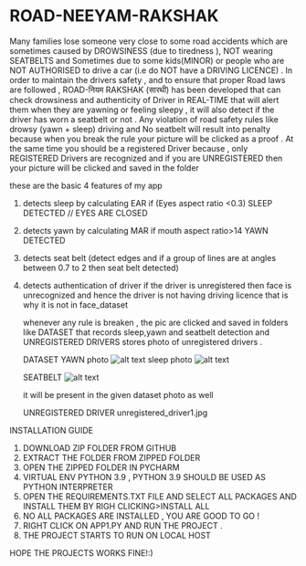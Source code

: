 # ROAD-NEEYAM-RAKSHAK
Many families lose someone very close to some road accidents which are sometimes caused
              by DROWSINESS (due to tiredness ), NOT wearing SEATBELTS  and Sometimes
              due to some kids(MINOR) or people who are NOT AUTHORISED to
              drive a car (i.e do NOT have a DRIVING LICENCE) . In order to maintain the drivers
              safety , and to ensure that proper Road laws are followed , ROAD-नियम RAKSHAK (सारथी) has been developed that can check drowsiness and authenticity of Driver in REAL-TIME that will alert
              them when they are yawning or feeling sleepy , it will also detect if the driver has worn a seatbelt or not . Any violation of road safety rules like drowsy (yawn + sleep) driving and No seatbelt will result into penalty because when you break the rule your picture will be clicked as a proof . At the same time you should be a registered Driver because , only REGISTERED Drivers are recognized and if you are UNREGISTERED then your picture will be clicked and saved in the folder 

 these are the basic 4 features of my app 

 1) detects sleep by calculating EAR 
    if (Eyes aspect ratio <0.3)
      SLEEP DETECTED // EYES ARE CLOSED 
 2) detects yawn by calculating MAR 
    if mouth aspect ratio>14
        YAWN DETECTED

 3) detects seat belt (detect edges and if a group of lines are at angles between 0.7 to 2 then seat belt detected)
 4) detects authentication of driver 
     if the driver is unregistered then face is unrecognized and hence the driver is not having driving licence that is why it is not in face_dataset 

     whenever any rule is breaken , the pic are clicked and saved in folders like DATASET that records sleep,yawn and seatbelt detection
     and UNREGISTERED DRIVERS stores photo of unregistered drivers .

     DATASET
     YAWN photo
     ![alt text](https://github.com/[TanviSingh007]/[PREVENTING-ROAD-ACCIDENTS-BY-LAW-ENFORCEMENT]/blob/[main]/imageframe_yawn1.jpg?raw=true)
     sleep photo
     ![alt text](https://github.com/[TanviSingh007]/[PREVENTING-ROAD-ACCIDENTS-BY-LAW-ENFORCEMENT]/blob/[main]/imageframe_sleep1.jpg?raw=true)
     
     SEATBELT
     ![alt text](https://github.com/[TanviSingh007]/[PREVENTING-ROAD-ACCIDENTS-BY-LAW-ENFORCEMENT]/blob/[main]/imageframe_yawn1.jpg?raw=true)

     it will be present in the given dataset photo as well 

     UNREGISTERED DRIVER
     unregistered_driver1.jpg

INSTALLATION GUIDE

1) DOWNLOAD ZIP FOLDER FROM GITHUB 
2) EXTRACT THE FOLDER FROM ZIPPED FOLDER
3) OPEN THE ZIPPED FOLDER IN PYCHARM 
4) VIRTUAL ENV PYTHON 3.9 , PYTHON 3.9 SHOULD BE USED AS PYTHON INTERPRETER
5) OPEN THE REQUIREMENTS.TXT FILE AND SELECT ALL PACKAGES AND INSTALL THEM BY RIGH CLICKING>INSTALL ALL
6) NO ALL PACKAGES ARE INSTALLED , YOU ARE GOOD TO GO !
7) RIGHT CLICK ON APP1.PY AND RUN THE PROJECT .
8) THE PROJECT STARTS TO RUN ON LOCAL HOST

HOPE THE PROJECTS WORKS FINE!:)

